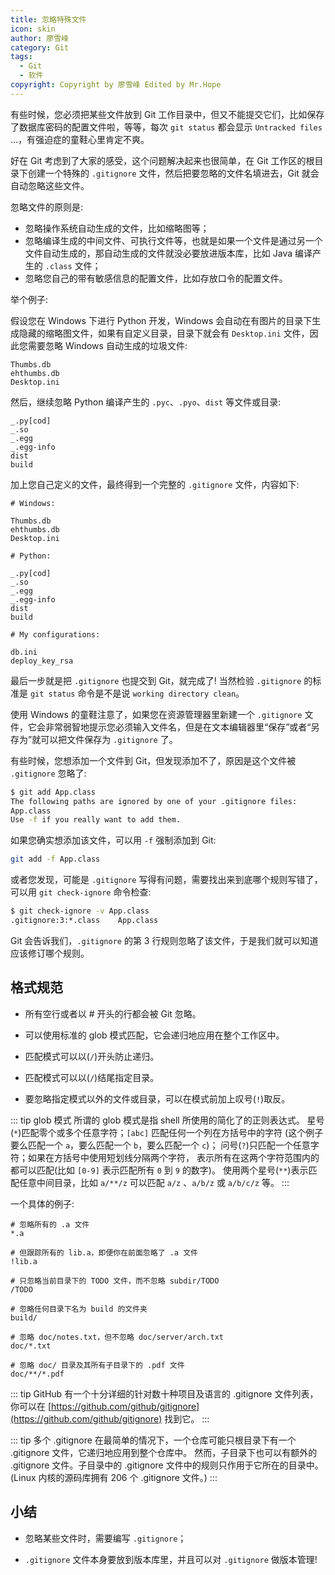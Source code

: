 ```yaml
---
title: 忽略特殊文件
icon: skin
author: 廖雪峰
category: Git
tags:
  - Git
  - 软件
copyright: Copyright by 廖雪峰 Edited by Mr.Hope
---
```


有些时候，您必须把某些文件放到 Git 工作目录中，但又不能提交它们，比如保存了数据库密码的配置文件啦，等等，每次 `git status` 都会显示 `Untracked files` ...，有强迫症的童鞋心里肯定不爽。

好在 Git 考虑到了大家的感受，这个问题解决起来也很简单，在 Git 工作区的根目录下创建一个特殊的 `.gitignore` 文件，然后把要忽略的文件名填进去，Git 就会自动忽略这些文件。

忽略文件的原则是:

- 忽略操作系统自动生成的文件，比如缩略图等；
- 忽略编译生成的中间文件、可执行文件等，也就是如果一个文件是通过另一个文件自动生成的，那自动生成的文件就没必要放进版本库，比如 Java 编译产生的 `.class` 文件；
- 忽略您自己的带有敏感信息的配置文件，比如存放口令的配置文件。

举个例子:

假设您在 Windows 下进行 Python 开发，Windows 会自动在有图片的目录下生成隐藏的缩略图文件，如果有自定义目录，目录下就会有 `Desktop.ini` 文件，因此您需要忽略 Windows 自动生成的垃圾文件:

```
Thumbs.db
ehthumbs.db
Desktop.ini
```

然后，继续忽略 Python 编译产生的 `.pyc`、`.pyo`、`dist` 等文件或目录:

```
_.py[cod]
_.so
_.egg
_.egg-info
dist
build
```

加上您自己定义的文件，最终得到一个完整的 `.gitignore` 文件，内容如下:

```
# Windows:

Thumbs.db
ehthumbs.db
Desktop.ini

# Python:

_.py[cod]
_.so
_.egg
_.egg-info
dist
build

# My configurations:

db.ini
deploy_key_rsa
```

最后一步就是把 `.gitignore` 也提交到 Git，就完成了! 当然检验 `.gitignore` 的标准是 `git status` 命令是不是说 `working directory clean`。

使用 Windows 的童鞋注意了，如果您在资源管理器里新建一个 `.gitignore` 文件，它会非常弱智地提示您必须输入文件名，但是在文本编辑器里“保存”或者“另存为”就可以把文件保存为 `.gitignore` 了。

有些时候，您想添加一个文件到 Git，但发现添加不了，原因是这个文件被 `.gitignore` 忽略了:

```sh
$ git add App.class
The following paths are ignored by one of your .gitignore files:
App.class
Use -f if you really want to add them.
```

如果您确实想添加该文件，可以用 `-f` 强制添加到 Git:

```sh
git add -f App.class
```

或者您发现，可能是 `.gitignore` 写得有问题，需要找出来到底哪个规则写错了，可以用 `git check-ignore` 命令检查:

```sh
$ git check-ignore -v App.class
.gitignore:3:*.class    App.class
```

Git 会告诉我们，`.gitignore` 的第 3 行规则忽略了该文件，于是我们就可以知道应该修订哪个规则。

## 格式规范

- 所有空行或者以 # 开头的行都会被 Git 忽略。

- 可以使用标准的 glob 模式匹配，它会递归地应用在整个工作区中。

- 匹配模式可以以(`/`)开头防止递归。

- 匹配模式可以以(`/`)结尾指定目录。

- 要忽略指定模式以外的文件或目录，可以在模式前加上叹号(`!`)取反。

::: tip glob 模式
所谓的 glob 模式是指 shell 所使用的简化了的正则表达式。 星号(`*`)匹配零个或多个任意字符；`[abc]` 匹配任何一个列在方括号中的字符 (这个例子要么匹配一个 `a`，要么匹配一个 `b`，要么匹配一个 `c`)； 问号(`?`)只匹配一个任意字符；如果在方括号中使用短划线分隔两个字符， 表示所有在这两个字符范围内的都可以匹配(比如 `[0-9]` 表示匹配所有 `0` 到 `9` 的数字)。 使用两个星号(`**`)表示匹配任意中间目录，比如 `a/**/z` 可以匹配 `a/z` 、`a/b/z` 或 `a/b/c/z` 等。
:::

一个具体的例子:

```
# 忽略所有的 .a 文件
*.a

# 但跟踪所有的 lib.a，即便你在前面忽略了 .a 文件
!lib.a

# 只忽略当前目录下的 TODO 文件，而不忽略 subdir/TODO
/TODO

# 忽略任何目录下名为 build 的文件夹
build/

# 忽略 doc/notes.txt，但不忽略 doc/server/arch.txt
doc/*.txt

# 忽略 doc/ 目录及其所有子目录下的 .pdf 文件
doc/**/*.pdf
```

::: tip
GitHub 有一个十分详细的针对数十种项目及语言的 .gitignore 文件列表， 你可以在 [https://github.com/github/gitignore](https://github.com/github/gitignore) 找到它。
:::

::: tip 多个 .gitignore
在最简单的情况下，一个仓库可能只根目录下有一个 .gitignore 文件，它递归地应用到整个仓库中。 然而，子目录下也可以有额外的 .gitignore 文件。子目录中的 .gitignore 文件中的规则只作用于它所在的目录中。 (Linux 内核的源码库拥有 206 个 .gitignore 文件。)
:::

## 小结

- 忽略某些文件时，需要编写 `.gitignore`；

- `.gitignore` 文件本身要放到版本库里，并且可以对 `.gitignore` 做版本管理!
